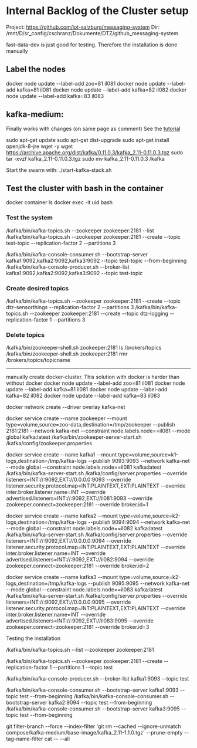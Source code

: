 # Internal Backlog of the Cluster setup
Project: https://github.com/iot-salzburg/messaging-system
Dir: /mnt/D/sr_config/cschranz/Dokumente/DTZ/github_messaging-system

fast-data-dev is just good for testing.
Therefore the installation is done manually


## Label the nodes
docker node update --label-add zoo=81 il081
docker node update --label-add kafka=81 il081
docker node update --label-add kafka=82 il082
docker node update --label-add kafka=83 il083


## kafka-medium:
Finally works with changes (on same page as comment)
See the [tutorial](https://medium.com/@NegiPrateek/wtf-setting-up-kafka-cluster-using-docker-stack-5efc68841c23)

sudo apt-get update
sudo apt-get dist-upgrade
sudo apt-get install openjdk-8-jre wget -y
wget https://archive.apache.org/dist/kafka/0.11.0.3/kafka_2.11-0.11.0.3.tgz
sudo tar -xvzf kafka_2.11-0.11.0.3.tgz
sudo mv kafka_2.11-0.11.0.3 /kafka

Start the swarm with:
./start-kafka-stack.sh


## Test the cluster with bash in the container

docker container ls
docker exec -it uid bash

### Test the system
/kafka/bin/kafka-topics.sh --zookeeper zookeeper:2181 --list
/kafka/bin/kafka-topics.sh --zookeeper zookeeper:2181 --create --topic test-topic --replication-factor 2 --partitions 3

/kafka/bin/kafka-console-consumer.sh --bootstrap-server kafka1:9092,kafka2:9092,kafka3:9092 --topic test-topic --from-beginning
/kafka/bin/kafka-console-producer.sh --broker-list kafka1:9092,kafka2:9092,kafka3:9092 --topic test-topic


### Create desired topics
/kafka/bin/kafka-topics.sh --zookeeper zookeeper:2181 --create --topic dtz-sensorthings --replication-factor 2 --partitions 3
/kafka/bin/kafka-topics.sh --zookeeper zookeeper:2181 --create --topic dtz-logging --replication-factor 1 --partitions 3

### Delete topics
/kafka/bin/zookeeper-shell.sh zookeeper:2181 ls /brokers/topics
/kafka/bin/zookeeper-shell.sh zookeeper:2181 rmr /brokers/topics/topicname







________________________________________________________________________________________________

manually create docker-cluster. This solution with docker is harder than without docker
docker node update --label-add zoo=81 il081
docker node update --label-add kafka=81 il081
docker node update --label-add kafka=82 il082
docker node update --label-add kafka=83 il083

docker network create --driver overlay kafka-net


docker service create --name zookeeper   --mount type=volume,source=zoo-data,destination=/tmp/zookeeper --publish 2181:2181   --network kafka-net   --constraint node.labels.node==il081   --mode global   kafka:latest /kafka/bin/zookeeper-server-start.sh /kafka/config/zookeeper.properties


docker service create     --name kafka1     --mount type=volume,source=k1-logs,destination=/tmp/kafka-logs     --publish 9093:9093     --network kafka-net     --mode global     --constraint node.labels.node==il081 kafka:latest /kafka/bin/kafka-server-start.sh /kafka/config/server.properties --override listeners=INT://:9092,EXT://0.0.0.0:9093  --override listener.security.protocol.map=INT:PLAINTEXT,EXT:PLAINTEXT --override inter.broker.listener.name=INT --override advertised.listeners=INT://:9092,EXT://il081:9093  --override zookeeper.connect=zookeeper:2181  --override broker.id=1


docker service create  --name kafka2   --mount type=volume,source=k2-logs,destination=/tmp/kafka-logs   --publish 9094:9094   --network kafka-net   --mode global   --constraint node.labels.node==il082 kafka:latest /kafka/bin/kafka-server-start.sh /kafka/config/server.properties  --override listeners=INT://:9092,EXT://0.0.0.0:9094  --override listener.security.protocol.map=INT:PLAINTEXT,EXT:PLAINTEXT  --override inter.broker.listener.name=INT  --override advertised.listeners=INT://:9092,EXT://il082:9094  --override zookeeper.connect=zookeeper:2181  --override broker.id=2


docker service create  --name kafka3   --mount type=volume,source=k2-logs,destination=/tmp/kafka-logs   --publish 9095:9095   --network kafka-net   --mode global   --constraint node.labels.node==il083 kafka:latest /kafka/bin/kafka-server-start.sh /kafka/config/server.properties  --override listeners=INT://:9092,EXT://0.0.0.0:9095  --override listener.security.protocol.map=INT:PLAINTEXT,EXT:PLAINTEXT  --override inter.broker.listener.name=INT  --override advertised.listeners=INT://:9092,EXT://il083:9095  --override zookeeper.connect=zookeeper:2181  --override broker.id=3


Testing the installation

/kafka/bin/kafka-topics.sh --list --zookeeper zookeeper:2181

/kafka/bin/kafka-topics.sh  --zookeeper zookeeper:2181 --create --replication-factor 1 --partitions 1 --topic test

/kafka/bin/kafka-console-producer.sh --broker-list kafka1:9093 --topic test

/kafka/bin/kafka-console-consumer.sh --bootstrap-server kafka1:9093 --topic test --from-beginning
/kafka/bin/kafka-console-consumer.sh --bootstrap-server kafka2:9094 --topic test --from-beginning
/kafka/bin/kafka-console-consumer.sh --bootstrap-server kafka3:9095 --topic test --from-beginning



git filter-branch --force --index-filter 'git rm --cached --ignore-unmatch compose/kafka-medium/base-image/kafka_2.11-1.1.0.tgz' --prune-empty --tag-name-filter cat -- --all








